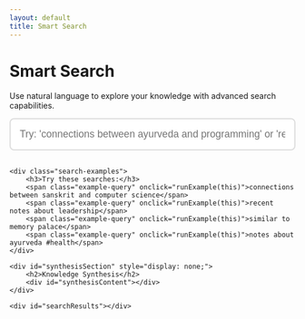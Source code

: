 ```yaml
---
layout: default
title: Smart Search
---
```


# Smart Search

Use natural language to explore your knowledge with advanced search capabilities.

<style>
.smart-search-container {
    max-width: 900px;
    margin: 0 auto;
}

.smart-search-box {
    width: 100%;
    padding: 1rem;
    font-size: 1.1rem;
    border: 2px solid #ddd;
    border-radius: 8px;
    margin-bottom: 1rem;
}

.search-examples {
    margin-bottom: 2rem;
    padding: 1rem;
    background: #f5f5f5;
    border-radius: 8px;
}

.example-query {
    display: inline-block;
    margin: 0.25rem;
    padding: 0.5rem 1rem;
    background: white;
    border: 1px solid #ddd;
    border-radius: 20px;
    cursor: pointer;
    transition: all 0.3s;
}

.example-query:hover {
    background: #007bff;
    color: white;
    border-color: #007bff;
}

.synthesis-card {
    background: #e8f4f8;
    border-left: 4px solid #007bff;
    padding: 1rem;
    margin: 1rem 0;
    border-radius: 4px;
}

.concept-bridge {
    background: #f0f8ff;
    padding: 0.5rem;
    margin: 0.5rem 0;
    border-radius: 4px;
}

.loading {
    text-align: center;
    padding: 2rem;
    color: #666;
}
</style>

<div class="smart-search-container">
    <input type="text" 
           class="smart-search-box" 
           id="smartSearchInput" 
           placeholder="Try: 'connections between ayurveda and programming' or 'recent notes about cryptography'"
           autocomplete="off">
    
    <div class="search-examples">
        <h3>Try these searches:</h3>
        <span class="example-query" onclick="runExample(this)">connections between sanskrit and computer science</span>
        <span class="example-query" onclick="runExample(this)">recent notes about leadership</span>
        <span class="example-query" onclick="runExample(this)">similar to memory palace</span>
        <span class="example-query" onclick="runExample(this)">notes about ayurveda #health</span>
    </div>
    
    <div id="synthesisSection" style="display: none;">
        <h2>Knowledge Synthesis</h2>
        <div id="synthesisContent"></div>
    </div>
    
    <div id="searchResults"></div>
</div>

<script>
// Enhanced search with synthesis capabilities
let searchIndex = null;
let knowledgeGraph = {};

async function initSmartSearch() {
    try {
        const response = await fetch('/assets/search-index.json');
        searchIndex = await response.json();
        
        // Build knowledge graph from search index
        buildKnowledgeGraph();
        
        // Check for query parameter
        const urlParams = new URLSearchParams(window.location.search);
        const query = urlParams.get('q');
        if (query) {
            document.getElementById('smartSearchInput').value = query;
            performSmartSearch(query);
        }
    } catch (error) {
        console.error('Error loading search index:', error);
    }
}

function buildKnowledgeGraph() {
    // Create a simple graph from tags and titles
    searchIndex.forEach(note => {
        const tags = note.tags ? note.tags.split(' ') : [];
        tags.forEach(tag => {
            if (!knowledgeGraph[tag]) {
                knowledgeGraph[tag] = [];
            }
            knowledgeGraph[tag].push(note);
        });
    });
}

function runExample(element) {
    const query = element.textContent;
    document.getElementById('smartSearchInput').value = query;
    performSmartSearch(query);
}

async function performSmartSearch(query) {
    const resultsDiv = document.getElementById('searchResults');
    const synthesisDiv = document.getElementById('synthesisSection');
    
    resultsDiv.innerHTML = '<div class="loading">Searching...</div>';
    
    // Parse query type
    const queryLower = query.toLowerCase();
    const isConnectionQuery = queryLower.includes('connection') || queryLower.includes('between');
    const isSimilarQuery = queryLower.includes('similar') || queryLower.includes('like');
    const isRecentQuery = queryLower.includes('recent') || queryLower.includes('latest');
    
    let results = [];
    
    if (isConnectionQuery) {
        results = findConnections(query);
        showSynthesis(query, results);
    } else if (isSimilarQuery) {
        results = findSimilar(query);
    } else if (isRecentQuery) {
        results = findRecent(query);
    } else {
        results = enhancedSearch(query);
    }
    
    displayResults(results, query);
}

function findConnections(query) {
    const terms = extractTerms(query);
    if (terms.length < 2) return [];
    
    // Find notes that mention multiple terms
    const termMatches = {};
    terms.forEach(term => {
        termMatches[term] = searchIndex.filter(note => 
            note.content.toLowerCase().includes(term) ||
            note.title.toLowerCase().includes(term)
        );
    });
    
    // Find intersections
    let connections = [];
    const allNotes = Object.values(termMatches).flat();
    const noteCount = {};
    
    allNotes.forEach(note => {
        noteCount[note.id] = (noteCount[note.id] || 0) + 1;
    });
    
    // Get notes that appear for multiple terms
    Object.entries(noteCount).forEach(([id, count]) => {
        if (count > 1) {
            const note = searchIndex.find(n => n.id === id);
            if (note) {
                connections.push({...note, connectionScore: count});
            }
        }
    });
    
    return connections.sort((a, b) => b.connectionScore - a.connectionScore);
}

function findSimilar(query) {
    const referenceTerm = query.replace(/similar to|like/gi, '').trim();
    
    // Find reference note
    const reference = searchIndex.find(note => 
        note.title.toLowerCase().includes(referenceTerm.toLowerCase())
    );
    
    if (!reference) return [];
    
    // Find notes with similar tags
    const refTags = reference.tags ? reference.tags.split(' ') : [];
    
    return searchIndex
        .filter(note => note.id !== reference.id)
        .map(note => {
            const noteTags = note.tags ? note.tags.split(' ') : [];
            const sharedTags = refTags.filter(tag => noteTags.includes(tag));
            return {...note, similarity: sharedTags.length};
        })
        .filter(note => note.similarity > 0)
        .sort((a, b) => b.similarity - a.similarity)
        .slice(0, 10);
}

function findRecent(query) {
    // Simple simulation - in production would use actual dates
    const searchTerms = extractTerms(query.replace(/recent|latest|new/gi, ''));
    
    let results = searchIndex;
    
    if (searchTerms.length > 0) {
        results = results.filter(note => 
            searchTerms.some(term => 
                note.content.toLowerCase().includes(term) ||
                note.title.toLowerCase().includes(term)
            )
        );
    }
    
    // Simulate recency by random selection (in production, would sort by date)
    return results.slice(0, 20);
}

function enhancedSearch(query) {
    const terms = extractTerms(query);
    
    return searchIndex
        .map(note => {
            let score = 0;
            const titleLower = note.title.toLowerCase();
            const contentLower = note.content.toLowerCase();
            
            terms.forEach(term => {
                if (titleLower.includes(term)) score += 10;
                if (contentLower.includes(term)) score += 1;
                if (note.tags && note.tags.toLowerCase().includes(term)) score += 5;
            });
            
            return {...note, score};
        })
        .filter(note => note.score > 0)
        .sort((a, b) => b.score - a.score)
        .slice(0, 20);
}

function showSynthesis(query, results) {
    const synthesisDiv = document.getElementById('synthesisSection');
    const contentDiv = document.getElementById('synthesisContent');
    
    if (results.length > 2) {
        const terms = extractTerms(query);
        
        let synthesisHTML = `
            <div class="synthesis-card">
                <h3>Synthesis: Connecting ${terms.join(' and ')}</h3>
                <p>Found ${results.length} notes that bridge these concepts:</p>
                <ul>
        `;
        
        results.slice(0, 5).forEach(note => {
            synthesisHTML += `<li><a href="${note.url}">${note.title}</a></li>`;
        });
        
        synthesisHTML += `
                </ul>
                <div class="concept-bridge">
                    💡 <strong>Insight:</strong> These notes suggest an interdisciplinary connection 
                    that could lead to new understanding.
                </div>
            </div>
        `;
        
        contentDiv.innerHTML = synthesisHTML;
        synthesisDiv.style.display = 'block';
    } else {
        synthesisDiv.style.display = 'none';
    }
}

function extractTerms(query) {
    const stopWords = ['the', 'a', 'an', 'and', 'or', 'but', 'in', 'on', 'at', 
                      'to', 'for', 'of', 'with', 'between', 'connection', 
                      'similar', 'like', 'recent', 'latest', 'about', 'notes'];
    
    return query.toLowerCase()
        .split(/\s+/)
        .filter(word => word.length > 2 && !stopWords.includes(word));
}

function displayResults(results, query) {
    const resultsDiv = document.getElementById('searchResults');
    
    if (results.length === 0) {
        resultsDiv.innerHTML = '<p>No results found. Try different keywords.</p>';
        return;
    }
    
    let html = '<h2>Search Results</h2><div class="note-grid">';
    
    results.forEach(result => {
        const highlightedTitle = highlightTerms(result.title, query);
        const highlightedContent = highlightTerms(result.content, query);
        
        html += `
            <div class="note-card">
                <h3><a href="${result.url}">${highlightedTitle}</a></h3>
                <div class="note-meta">
                    📝 ${result.word_count || 0} words
                    ${result.tags ? `🏷️ ${result.tags}` : ''}
                    ${result.connectionScore ? `🔗 Connections: ${result.connectionScore}` : ''}
                    ${result.similarity ? `✨ Similarity: ${result.similarity}` : ''}
                </div>
                <p>${highlightedContent}</p>
            </div>
        `;
    });
    
    html += '</div>';
    resultsDiv.innerHTML = html;
}

function highlightTerms(text, query) {
    const terms = extractTerms(query);
    let highlighted = text;
    
    terms.forEach(term => {
        const regex = new RegExp(`(${term})`, 'gi');
        highlighted = highlighted.replace(regex, '<mark>$1</mark>');
    });
    
    return highlighted;
}

// Event listeners
document.getElementById('smartSearchInput').addEventListener('keyup', (e) => {
    if (e.key === 'Enter') {
        performSmartSearch(e.target.value);
    }
});

// Initialize
initSmartSearch();
</script>